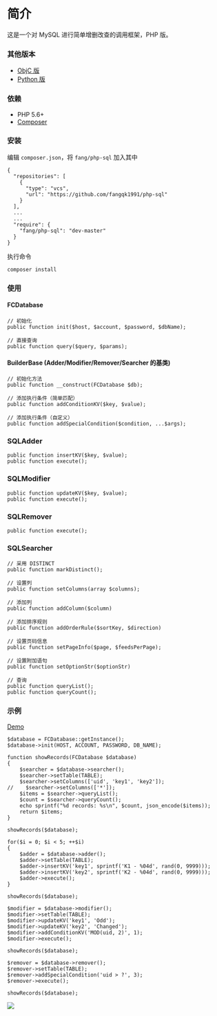 # 简介
这是一个对 MySQL 进行简单增删改查的调用框架，PHP 版。

### 其他版本
* [ObjC 版](https://github.com/fangqk1991/iOS-SQL)
* [Python 版](https://github.com/fangqk1991/py-sql)

### 依赖
* PHP 5.6+
* [Composer](https://getcomposer.org)

### 安装
编辑 `composer.json`，将 `fang/php-sql` 加入其中

```
{
  "repositories": [
    {
      "type": "vcs",
      "url": "https://github.com/fangqk1991/php-sql"
    }
  ],
  ...
  ...
  "require": {
    "fang/php-sql": "dev-master"
  }
}

```

执行命令

```
composer install
```

### 使用
#### FCDatabase
```
// 初始化
public function init($host, $account, $password, $dbName);

// 直接查询
public function query($query, $params);
```

#### BuilderBase (Adder/Modifier/Remover/Searcher 的基类)
```
// 初始化方法
public function __construct(FCDatabase $db);

// 添加执行条件（简单匹配）
public function addConditionKV($key, $value);

// 添加执行条件（自定义）
public function addSpecialCondition($condition, ...$args);
```

### SQLAdder
```
public function insertKV($key, $value);
public function execute();
```

### SQLModifier
```
public function updateKV($key, $value);
public function execute();
```

### SQLRemover
```
public function execute();
```

### SQLSearcher
```
// 采用 DISTINCT
public function markDistinct();

// 设置列
public function setColumns(array $columns);

// 添加列
public function addColumn($column)

// 添加排序规则
public function addOrderRule($sortKey, $direction)

// 设置页码信息
public function setPageInfo($page, $feedsPerPage);

// 设置附加语句
public function setOptionStr($optionStr)

// 查询
public function queryList();
public function queryCount();
```

### 示例
[Demo](https://github.com/fangqk1991/php-sql/tree/master/demos/sql-demo.php)


```
$database = FCDatabase::getInstance();
$database->init(HOST, ACCOUNT, PASSWORD, DB_NAME);

function showRecords(FCDatabase $database)
{
    $searcher = $database->searcher();
    $searcher->setTable(TABLE);
    $searcher->setColumns(['uid', 'key1', 'key2']);
//    $searcher->setColumns(['*']);
    $items = $searcher->queryList();
    $count = $searcher->queryCount();
    echo sprintf("%d records: %s\n", $count, json_encode($items));
    return $items;
}

showRecords($database);

for($i = 0; $i < 5; ++$i)
{
    $adder = $database->adder();
    $adder->setTable(TABLE);
    $adder->insertKV('key1', sprintf('K1 - %04d', rand(0, 9999)));
    $adder->insertKV('key2', sprintf('K2 - %04d', rand(0, 9999)));
    $adder->execute();
}

showRecords($database);

$modifier = $database->modifier();
$modifier->setTable(TABLE);
$modifier->updateKV('key1', 'Odd');
$modifier->updateKV('key2', 'Changed');
$modifier->addConditionKV('MOD(uid, 2)', 1);
$modifier->execute();

showRecords($database);

$remover = $database->remover();
$remover->setTable(TABLE);
$remover->addSpecialCondition('uid > ?', 3);
$remover->execute();

showRecords($database);
```

![](https://image.fangqk.com/2019-01-19/php-sql-demo.jpg)
